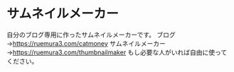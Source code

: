 # サムネイルメーカー
自分のブログ専用に作ったサムネイルメーカーです。
ブログ→<https://ruemura3.com/catmoney>
サムネイルメーカー→<https://ruemura3.com/thumbnailmaker>
もし必要な人がいれば自由に使ってください。